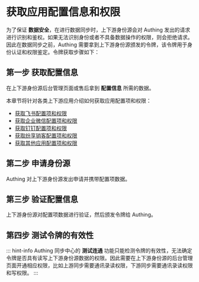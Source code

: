 # 获取应用配置信息和权限

<LastUpdated/>

为了保证 **数据安全**，在进行数据同步时，上下游身份源会对 Authing 发出的请求进行识别和鉴权。如果无法识别身份或者不具备数据操作的权限，则会拒绝请求。因此在数据同步之前，Authing 需要拿到上下游身份源颁发的令牌，该令牌用于身份认证和权限鉴定。令牌获取步骤如下：

## 第一步 获取配置信息

在上下游身份源后台管理页面或售后拿到 **配置信息** 所需的数据。

本章节将针对各类上下游应用介绍如何获取应用配置项和权限：

* [获取飞书配置项和权限](/guides/sync-new/create-sync-new/get-config-new/feishu.md)<br/>
* [获取企业微信配置项和权限](/guides/sync-new/create-sync-new/get-config-new/wechatwork.md)<br/>
* [获取钉钉配置项和权限](/guides/sync-new/create-sync-new/get-config-new/dingding.md)<br/>
* [获取纷享销客配置项和权限](/guides/sync-new/create-sync-new/get-config-new/fxiaoke.md)<br/>
* [获取其他应用配置项和权限](/guides/sync-new/create-sync-new/get-config-new/others.md)<br/>

## 第二步 申请身份源

Authing 对上下游身份源发出申请并携带配置项数据。

## 第三步 验证配置信息

上下游身份源对配置项数据进行验证，然后颁发令牌给 Authing。

## 第四步 测试令牌的有效性

::: hint-info​
Authing 同步中心的 **测试连通** 功能只能检测令牌的有效性，无法确定令牌是否具有读写上下游身份源数据的权限。因此需要在上下游身份源的后台管理页面开通相应权限，比如上游同步需要通讯录读权限，下游同步需要通讯录读权限和写权限。
:::
